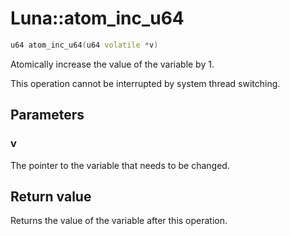 # Luna::atom_inc_u64

```c++
u64 atom_inc_u64(u64 volatile *v)
```

Atomically increase the value of the variable by 1. 

This operation cannot be interrupted by system thread switching. 

## Parameters
### v
The pointer to the variable that needs to be changed. 

## Return value
Returns the value of the variable after this operation. 

